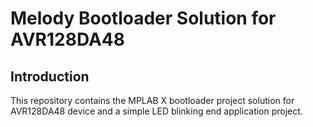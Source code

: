 # Melody Bootloader Solution for AVR128DA48

## Introduction

This repository contains the MPLAB X bootloader project solution for AVR128DA48 device and a simple LED blinking end application project. 